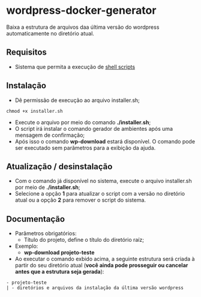 # wordpress-docker-generator
Baixa a estrutura de arquivos daa última versão do wordpress automaticamente no diretório atual.

## Requisitos
 * Sistema que permita a execução de [shell scripts](https://pt.wikipedia.org/wiki/Shell_script)

## Instalação
 * Dê permissão de execução ao arquivo installer.sh;
 ```
 chmod +x installer.sh
 ```
 * Execute o arquivo por meio do comando **./installer.sh**;
 * O script irá instalar o comando gerador de ambientes após uma mensagem de confirmação;
 * Após isso o comando **wp-download** estará disponível. O comando pode ser executado sem parãmetros para a exibição da ajuda.
 
## Atualização / desinstalação
* Com o comando já disponível no sistema, execute o arquivo installer.sh por meio de **./installer.sh**;
* Selecione a opção **1** para atualizar o script com a versão no diretório atual ou a opção **2** para remover o script do sistema.

## Documentação
 * Parâmetros obrigatórios:
    * Título do projeto, define o título do diretório raíz;
 * Exemplo:
    * **wp-download projeto-teste**
 * Ao executar o comando exbido acima, a seguinte estrutura será criada à partir do seu diretório atual (**você ainda pode prosseguir ou cancelar antes que a estrutura seja gerada**):
  ```
  - projeto-teste
  | - diretórios e arquivos da instalação da última versão wordpress
  ```

